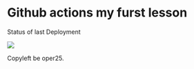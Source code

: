 # Github actions my furst lesson

Status of last Deployment

<img src="https://github.com/oper25/github-actions-test1/forkflows/My-GitHubActions_Basics/badge.svg?branch=master"><br>

Copyleft be oper25.
